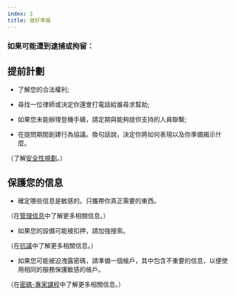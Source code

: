 ```yaml
---
index: 2
title: 做好準備
---
```

### 如果可能遭到逮捕或拘留：

## 提前計劃

*   了解您的合法權利;

* 尋找一位律師或決定你還會打電話給誰尋求幫助;

*   如果您未能辦理登機手續，請定期與能夠提供支持的人員聯繫;

*   在提問期間創建行為協議。換句話說，決定你將如何表現以及你準備揭示什麼。

（了解[安全性規劃](umbrella://assess-your-risk/security-planning)。）

## 保護您的信息

*   確定哪些信息是敏感的。只攜帶你真正需要的東西。

（在[管理信息](umbrella://information/managing-information)中了解更多相關信息。）

*   如果您的設備可能被扣押，請加強搜索。

（在[抗議](umbrella://work/protests/advanced)中了解更多相關信息。）

*   如果您可能被迫洩露密碼，請準備一個帳戶，其中包含不重要的信息，以便使用相同的服務保護敏感的帳戶。

（在[密碼-專家課程](umbrella://information/passwords/expert)中了解更多相關信息。）